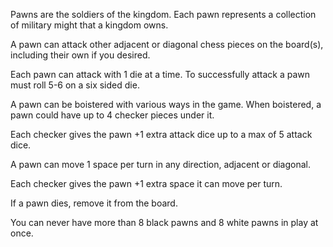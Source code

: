 Pawns are the soldiers of the kingdom. Each pawn represents a collection of military might that a kingdom owns.

A pawn can attack other adjacent or diagonal chess pieces on the board(s), including their own if you desired.

Each pawn can attack with 1 die at a time. To successfully attack a pawn must roll 5-6 on a six sided die.

A pawn can be boistered with various ways in the game. When boistered, a pawn could have up to 4 checker pieces under it. 

Each checker gives the pawn +1 extra attack dice up to a max of 5 attack dice.

A pawn can move 1 space per turn in any direction, adjacent or diagonal.

Each checker gives the pawn +1 extra space it can move per turn. 

If a pawn dies, remove it from the board.

You can never have more than 8 black pawns and 8 white pawns in play at once.